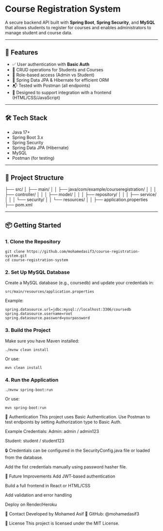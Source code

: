 # Course Registration System

A secure backend API built with **Spring Boot**, **Spring Security**, and **MySQL** that allows students to register for courses and enables administrators to manage student and course data.

---

## 🚀 Features

- ✅ User authentication with **Basic Auth**
- 🧾 CRUD operations for Students and Courses
- 🔐 Role-based access (Admin vs Student)
- 🔧 Spring Data JPA & Hibernate for efficient ORM
- 📬 Tested with Postman (all endpoints)
- 🔗 Designed to support integration with a frontend (HTML/CSS/JavaScript)

---

## 🛠️ Tech Stack

- Java 17+
- Spring Boot 3.x
- Spring Security
- Spring Data JPA (Hibernate)
- MySQL
- Postman (for testing)

---

## 📂 Project Structure

├── src/
│ ├── main/
│ │ ├── java/com/example/courseregistration/
│ │ │ ├── controller/
│ │ │ ├── model/
│ │ │ ├── repository/
│ │ │ ├── service/
│ │ │ └── security/
│ │ └── resources/
│ │ ├── application.properties
├── pom.xml

---

## 📦 Getting Started

### 1. Clone the Repository

```
git clone https://github.com/mohamedasif3/course-registration-system.git
cd course-registration-system
```

### 2. Set Up MySQL Database
Create a MySQL database (e.g., coursedb) and update your credentials in:

```
src/main/resources/application.properties
```
Example:

```
spring.datasource.url=jdbc:mysql://localhost:3306/coursedb
spring.datasource.username=root
spring.datasource.password=yourpassword

```

### 3. Build the Project
Make sure you have Maven installed:

```
./mvnw clean install
```
Or use:
```
mvn clean install
```
### 4. Run the Application
```
./mvnw spring-boot:run
```
Or use:
```
mvn spring-boot:run
```

🔐 Authentication
This project uses Basic Authentication. Use Postman to test endpoints by setting Authorization type to Basic Auth.

Example Credentials:
Admin: admin / admin123

Student: student / student123

🔒 Credentials can be configured in the SecurityConfig.java file or loaded from the database.

Add the fist credentials manually using password hasher file.


📌 Future Improvements
Add JWT-based authentication

Build a full frontend in React or HTML/CSS

Add validation and error handling

Deploy on Render/Heroku

📧 Contact
Developed by Mohamed Asif
🔗 GitHub: @mohamedasif3

📄 License
This project is licensed under the MIT License.
